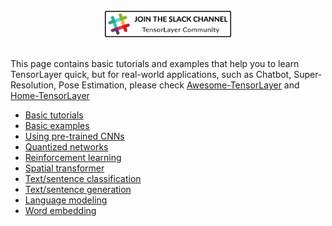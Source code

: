 <br/>

<a href="https://join.slack.com/t/tensorlayer/shared_invite/enQtMjUyMjczMzU2Njg4LWI0MWU0MDFkOWY2YjQ4YjVhMzI5M2VlZmE4YTNhNGY1NjZhMzUwMmQ2MTc0YWRjMjQzMjdjMTg2MWQ2ZWJhYzc" target="\_blank">
	<div align="center">
		<img src="../img/join_slack.png" width="40%"/>
	</div>
</a>

<br/>

This page contains basic tutorials and examples that help you to learn TensorLayer quick, but for real-world applications, such as Chatbot, Super-Resolution, Pose Estimation, please check [Awesome-TensorLayer](https://github.com/tensorlayer/awesome-tensorlayer) and [Home-TensorLayer](https://github.com/tensorlayer)

- [Basic tutorials](https://tensorlayer.readthedocs.io/en/latest/user/get_start_model.html)
- [Basic examples](https://github.com/tensorlayer/tensorlayer/tree/master/examples/basic_tutorials)
- [Using pre-trained CNNs](https://github.com/tensorlayer/tensorlayer/tree/master/examples/pretrained_cnn)
- [Quantized networks](https://github.com/tensorlayer/tensorlayer/tree/master/examples/quantized_net)
- [Reinforcement learning](https://github.com/tensorlayer/tensorlayer/tree/master/examples/reinforcement_learning)
- [Spatial transformer](https://github.com/tensorlayer/tensorlayer/tree/master/examples/spatial_transformer_network)
- [Text/sentence classification](https://github.com/tensorlayer/tensorlayer/tree/master/examples/text_classification)
- [Text/sentence generation](https://github.com/tensorlayer/tensorlayer/tree/master/examples/text_generation)
- [Language modeling](https://github.com/tensorlayer/tensorlayer/tree/master/examples/text_ptb)
- [Word embedding](https://github.com/tensorlayer/tensorlayer/tree/master/examples/text_word_embedding)

